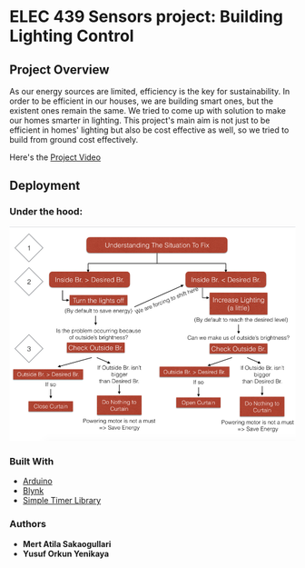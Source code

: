 # ELEC 439 Sensors project: Building Lighting Control 


## Project Overview
As our energy sources are limited, efficiency is the key for sustainability. In order to be efficient in our houses, we are building smart ones, but the existent ones remain the same. We tried to come up with solution to make our homes smarter in lighting.
This project's main aim is not just to be efficient in homes' lighting but also be cost effective as well, so we tried to build from ground cost effectively.


Here's the [Project Video](https://youtu.be/byu-lTWPcW8)



## Deployment

### Under the hood:

![picture](https://github.com/Matiatus/Smart-Home-Lighting-with-Arduino/blob/master/Algorithm.png)

### Built With

* [Arduino](https://www.arduino.cc)
* [Blynk](http://docs.blynk.cc)
* [Simple Timer Library](https://github.com/jfturcot/SimpleTimer)


### Authors

* **Mert Atila Sakaogullari** 
* **Yusuf Orkun Yenikaya**

